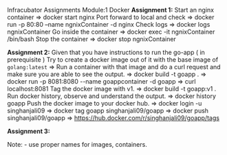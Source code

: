 Infracubator Assignments
Module:1 Docker
**Assignment 1:**
  Start an nginx container 
  => docker start nginx
  Port forward to local and check
  => docker run -p 80:80 –name ngnixContainer -d nginx
  Check logs
  => docker logs ngnixContainer
  Go inside the container
  => docker exec -it ngnixContainer /bin/bash
  Stop the container
  => docker stop ngnixContainer
  
**Assignment 2:**
Given that you have instructions to run the go-app ( in prerequisite ) 
Try to create a docker image out of it with the base image of `golang:latest`
  => 
Run a container with that image and do a curl request and make sure you are able to see the output. 
  => docker build -t goapp .
  => docker run -p 8081:8080 --name goappcontainer -d goapp
  => curl localhost:8081
Tag the docker image with v1. 
 => docker build -t goapp:v1 .
Run docker history, observe and understand the output. 
=> docker history goapp
Push the docker image to your docker hub. 
=> docker login -u singhanjali09
=> docker tag goapp singhanjali09/goapp
=> docker push singhanjali09/goapp
=> https://hub.docker.com/r/singhanjali09/goapp/tags

**Assignment 3:**

Note: - use proper names for images, containers.

